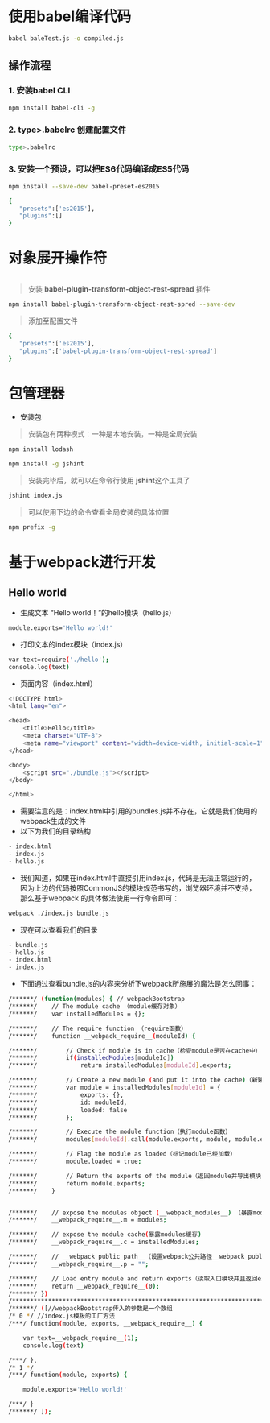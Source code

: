 
# 使用babel编译代码  

```bash
babel baleTest.js -o compiled.js
```
## 操作流程

###  1.  安装babel CLI
```bash
npm install babel-cli -g
```
###  2. type>.babelrc  创建配置文件
``` bash
type>.babelrc 
```
###  3. 安装一个预设，可以把ES6代码编译成ES5代码
```bash
npm install --save-dev babel-preset-es2015
```
```bash
{
   "presets":['es2015'],
   "plugins":[]
}
```
#  对象展开操作符
```bash

```
> 安装 **babel-plugin-transform-object-rest-spread** 插件
```bash
npm install babel-plugin-transform-object-rest-spred --save-dev
```
> 添加至配置文件
```bash
{
   "presets":['es2015'],
   "plugins":['babel-plugin-transform-object-rest-spread']
}
```
# 包管理器
* 安装包
> 安装包有两种模式：一种是本地安装，一种是全局安装
```bash
npm install lodash
```
```bash
npm install -g jshint
```
> 安装完毕后，就可以在命令行使用 **jshint**这个工具了
```bash
jshint index.js
```
>可以使用下边的命令查看全局安装的具体位置
```bash
npm prefix -g
```
# 基于webpack进行开发
## Hello world
* 生成文本 “Hello world！”的hello模块（hello.js）
```bash
module.exports='Hello world!'
```
* 打印文本的index模块（index.js）
```bash
var text=require('./hello');
console.log(text)
```
* 页面内容（index.html）
```bash
<!DOCTYPE html>
<html lang="en">

<head>
    <title>Hello</title>
    <meta charset="UTF-8">
    <meta name="viewport" content="width=device-width, initial-scale=1">
</head>

<body>
    <script src="./bundle.js"></script>
</body>

</html>
```
* 需要注意的是：index.html中引用的bundles.js并不存在，它就是我们使用的webpack生成的文件
* 以下为我们的目录结构
```bash
- index.html
- index.js
- hello.js
```
* 我们知道，如果在index.html中直接引用index.js，代码是无法正常运行的，因为上边的代码按照CommonJS的模块规范书写的，浏览器环境并不支持，那么基于webpack 的具体做法使用一行命令即可：
```bash
webpack ./index.js bundle.js
```
* 现在可以查看我们的目录
```bash
- bundle.js
- hello.js
- index.html
- index.js
```

* 下面通过查看bundle.js的内容来分析下webpack所施展的魔法是怎么回事：
```bash
/******/ (function(modules) { // webpackBootstrap
/******/ 	// The module cache （module缓存对象）
/******/ 	var installedModules = {};

/******/ 	// The require function （require函数）
/******/ 	function __webpack_require__(moduleId) {

/******/ 		// Check if module is in cache（检查module是否在cache中）
/******/ 		if(installedModules[moduleId])
/******/ 			return installedModules[moduleId].exports;

/******/ 		// Create a new module (and put it into the cache)（新建一个module并且放入cache中）
/******/ 		var module = installedModules[moduleId] = {
/******/ 			exports: {},
/******/ 			id: moduleId,
/******/ 			loaded: false
/******/ 		};

/******/ 		// Execute the module function（执行module函数）
/******/ 		modules[moduleId].call(module.exports, module, module.exports, __webpack_require__);

/******/ 		// Flag the module as loaded（标记module已经加载）
/******/ 		module.loaded = true;

/******/ 		// Return the exports of the module（返回module并导出模块）
/******/ 		return module.exports;
/******/ 	}


/******/ 	// expose the modules object (__webpack_modules__) （暴露module对象（__webpack_modules__））1
/******/ 	__webpack_require__.m = modules;

/******/ 	// expose the module cache(暴露modules缓存)
/******/ 	__webpack_require__.c = installedModules;

/******/ 	// __webpack_public_path__（设置webpack公共路径__webpack_public_path__）
/******/ 	__webpack_require__.p = "";

/******/ 	// Load entry module and return exports（读取入口模块并且返回exports导出）
/******/ 	return __webpack_require__(0);
/******/ })
/************************************************************************/
/******/ ([//webpackBootstrap传入的参数是一个数组
/* 0 */ //index.js模板的工厂方法
/***/ function(module, exports, __webpack_require__) {

	var text=__webpack_require__(1);
	console.log(text)

/***/ },
/* 1 */
/***/ function(module, exports) {

	module.exports='Hello world!'

/***/ }
/******/ ]);
```